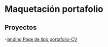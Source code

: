 # Maquetación portafolio

## Proyectos

-[landing Page de tipo portafolio-CV]('https://mvbri.github.io./')